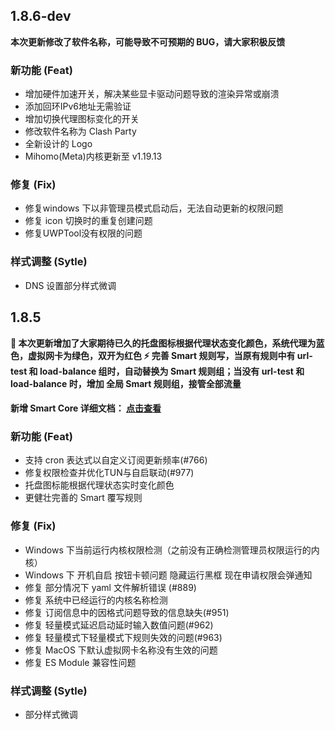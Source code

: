 ## 1.8.6-dev

**本次更新修改了软件名称，可能导致不可预期的 BUG，请大家积极反馈**

### 新功能 (Feat)
 - 增加硬件加速开关，解决某些显卡驱动问题导致的渲染异常或崩溃
 - 添加回环IPv6地址无需验证
 - 增加切换代理图标变化的开关
 - 修改软件名称为 Clash Party
 -  全新设计的 Logo
 - Mihomo(Meta)内核更新至 v1.19.13

### 修复 (Fix)
 - 修复windows 下以非管理员模式启动后，无法自动更新的权限问题
 - 修复 icon 切换时的重复创建问题
 - 修复UWPTool没有权限的问题
  
### 样式调整 (Sytle)
 - DNS 设置部分样式微调

## 1.8.5

**🎉 本次更新增加了大家期待已久的托盘图标根据代理状态变化颜色，系统代理为蓝色，虚拟网卡为绿色，双开为红色
⚡ 完善 Smart 规则写，当原有规则中有 url-test 和 load-balance 组时，自动替换为 Smart 规则组；当没有 url-test 和 load-balance 时，增加 全局 Smart 规则组，接管全部流量**

#### 新增 Smart Core 详细文档： [点击查看](https://mihomo.party/docs/guide/smart-core)

### 新功能 (Feat)
 - 支持 cron 表达式以自定义订阅更新频率(#766)
 - 修复权限检查并优化TUN与自启联动(#977)
 - 托盘图标能根据代理状态实时变化颜色
 - 更健壮完善的 Smart 覆写规则
### 修复 (Fix)
- Windows 下当前运行内核权限检测（之前没有正确检测管理员权限运行的内核）
- Windows 下 开机自启 按钮卡顿问题 隐藏运行黑框 现在申请权限会弹通知
- 修复 部分情况下 yaml 文件解析错误 (#889)
- 修复 系统中已经运行的内核名称检测
- 修复 订阅信息中的因格式问题导致的信息缺失(#951)
- 修复 轻量模式延迟启动延时输入数值问题(#962)
- 修复 轻量模式下轻量模式下规则失效的问题(#963)
- 修复 MacOS 下默认虚拟网卡名称没有生效的问题
- 修复 ES Module 兼容性问题

### 样式调整 (Sytle)
- 部分样式微调